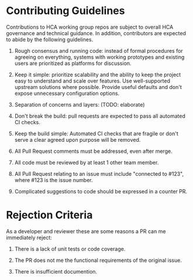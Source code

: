 # Contributing Guidelines
Contributions to HCA working group repos are subject to overall HCA
governance and technical guidance. In addition, contributors are
expected to abide by the following guidelines.

1. Rough consensus and running code: instead of formal procedures for
  agreeing on everything, systems with working prototypes and existing
  users are prioritized as platforms for discussion.

1. Keep it simple: prioritize scalability and the ability to keep the
  project easy to understand and scale over features. Use
  well-supported upstream solutions where possible. Provide useful
  defaults and don't expose unnecessary configuration options.

1. Separation of concerns and layers: (TODO: elaborate)

1. Don't break the build: pull requests are expected to pass all
  automated CI checks.

1. Keep the build simple: Automated CI checks that are fragile or don't
  serve a clear agreed upon purpose will be removed.

1. All Pull Request comments must be addressed, even after merge.

1. All code must be reviewed by at least 1 other team member.

1. All Pull Request relating to an issue must include "connected to 
  #123", where #123 is the issue number.
  
1. Complicated suggestions to code should be expressed in a counter PR.
  
  
# Rejection Criteria
As a developer and reviewer these are some reasons a PR can me immediately reject:

1. There is a lack of unit tests or code coverage.

1. The PR does not me the functional requirements of the original issue.

1. There is insufficient documention.
